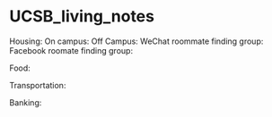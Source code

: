 # UCSB_living_notes

Housing:
  On campus:
  Off Campus:
    WeChat roommate finding group:
    Facebook roomate finding group:

Food:

Transportation:

Banking:

 
